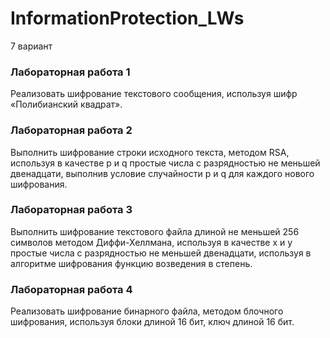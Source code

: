 # InformationProtection_LWs
7 вариант
### Лабораторная работа 1
Реализовать шифрование текстового сообщения, используя шифр «Полибианский квадрат».
### Лабораторная работа 2
Выполнить шифрование строки исходного текста, методом RSA, используя в качестве p и q простые числа с разрядностью не меньшей двенадцати, выполнив условие случайности p и q для каждого нового шифрования.
### Лабораторная работа 3
Выполнить шифрование текстового файла длиной не меньшей 256 символов методом Диффи-Хеллмана, используя в качестве x и y простые числа с разрядностью не меньшей двенадцати, используя в алгоритме шифрования функцию возведения в степень.
### Лабораторная работа 4
Реализовать шифрование бинарного файла, методом блочного шифрования, используя блоки длиной 16 бит, ключ длиной 16 бит.

